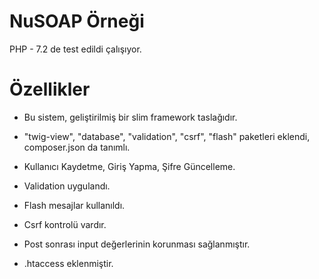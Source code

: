 # NuSOAP Örneği

PHP - 7.2 de test edildi çalışıyor.

# Özellikler

* Bu sistem, geliştirilmiş bir slim framework taslağıdır.

* "twig-view", "database", "validation", "csrf", "flash" paketleri eklendi, composer.json da tanımlı.

* Kullanıcı Kaydetme, Giriş Yapma, Şifre Güncelleme.

* Validation uygulandı.

* Flash mesajlar kullanıldı.

* Csrf kontrolü vardır.

* Post sonrası input değerlerinin korunması sağlanmıştır.

* .htaccess eklenmiştir.


